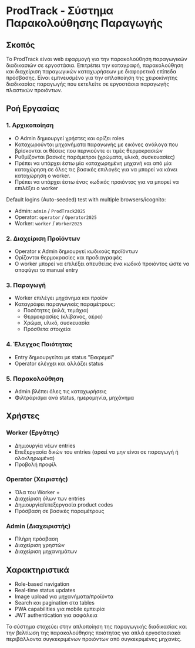 # ProdTrack - Σύστημα Παρακολούθησης Παραγωγής

## Σκοπός

Το ProdTrack είναι web εφαρμογή για την παρακολούθηση παραγωγικών διαδικασιών σε εργοστάσια. 
Επιτρέπει την καταγραφή, παρακολούθηση και διαχείριση παραγωγικών καταχωρήσεων με διαφορετικά επίπεδα πρόσβασης.
Είναι εμπνευσμένο για την απλοποίηση  της χειροκίνητης διαδικασίας παραγωγής που εκτελείτε σε εργοστάσια παραγωγής πλαστικών προιόντων.
## Ροή Εργασίας

### 1. Αρχικοποίηση
- Ο Admin δημιουργεί χρήστες και ορίζει roles
- Καταχωρούνται μηχανήματα παραγωγής με εικόνες ανάλογα που βρίσκονται οι θέσεις που περνιούντε οι τιμές θερμοκρασιών
- Ρυθμίζονται βασικές παράμετροι (χρώματα, υλικά, συσκευασίες)
- Πρέπει να υπάρχει έστω μία καταχωρημένη μηχανή και από μία καταχώρηση σε όλες τις βασικές επιλογές για να μπορεί να κάνει καταχώρηση ο worker.
- Πρέπει να υπάρχει έστω ένας κωδικός προιόντος για να μπορεί να επιλέξει ο worker

Default logins (Auto-seeded) test with multiple browsers/icognito:
- Admin: `admin` / `ProdTrack2025`
- Operator: `operator` / `Operator2025`
- Worker: `worker` / `Worker2025`

### 2. Διαχείριση Προϊόντων  
- Operator κ Admin δημιουργεί κωδικούς προϊόντων
- Ορίζονται θερμοκρασίες και προδιαγραφές
- Ο worker μπορεί να επιλέξει απευθείας ένα κωδικό προιόντος ώστε να αποφύγει το manual entry

### 3. Παραγωγή
- Worker επιλέγει μηχάνημα και προϊόν
- Καταγράφει παραγωγικές παραμέτρους:
  - Ποσότητες (κιλά, τεμάχια)  
  - Θερμοκρασίες (κλίβανος, αέρα)
  - Χρώμα, υλικό, συσκευασία
  - Πρόσθετα στοιχεία

### 4. Έλεγχος Ποιότητας
- Entry δημιουργείται με status "Εκκρεμεί"
- Operator ελέγχει και αλλάζει status
 

### 5. Παρακολούθηση
- Admin βλέπει όλες τις καταχωρήσεις
- Φιλτράρισμα ανά status, ημερομηνία, μηχάνημα

## Χρήστες

### Worker (Εργάτης)
- Δημιουργία νέων entries
- Επεξεργασία δικών του entries (αρκεί να μην είναι σε παραγωγή ή ολοκληρωμένα)
- Προβολή προφίλ

### Operator (Χειριστής)  
- Όλα του Worker +
- Διαχείριση όλων των entries
- Δημιουργία/επεξεργασία product codes
- Πρόσβαση σε βασικές παραμέτρους

### Admin (Διαχειριστής)
- Πλήρη πρόσβαση
- Διαχείριση χρηστών
- Διαχείριση μηχανημάτων

## Χαρακτηριστικά

- Role-based navigation  
- Real-time status updates
- Image upload για μηχανήματα/προϊόντα
- Search και pagination στα tables
- PWA capabilities για mobile εμπειρία
- JWT authentication για ασφάλεια

Το σύστημα στοχεύει στην απλοποίηση της παραγωγικής διαδικασίας και την βελτίωση της παρακολούθησης ποιότητας για απλά εργοστασιακά περιβάλλοντα συγκεκριμένων προιόντων από συγκεκριμένες μηχανές.